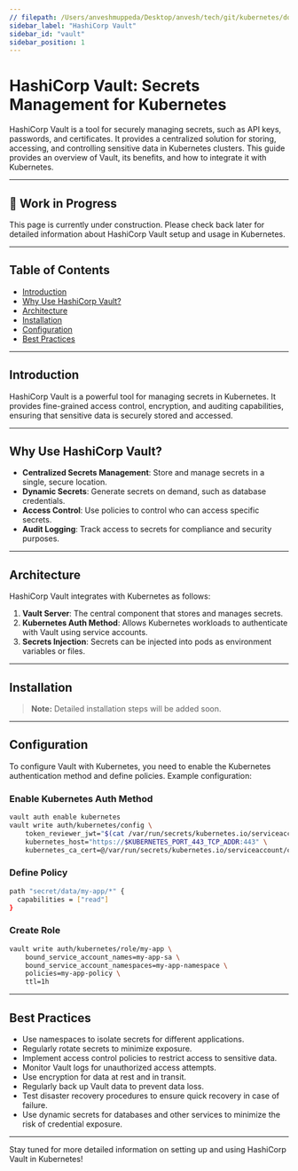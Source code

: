 ```yaml
---
// filepath: /Users/anveshmuppeda/Desktop/anvesh/tech/git/kubernetes/docs/security/vault.md
sidebar_label: "HashiCorp Vault"
sidebar_id: "vault"
sidebar_position: 1
---
```


# HashiCorp Vault: Secrets Management for Kubernetes

HashiCorp Vault is a tool for securely managing secrets, such as API keys, passwords, and certificates. It provides a centralized solution for storing, accessing, and controlling sensitive data in Kubernetes clusters. This guide provides an overview of Vault, its benefits, and how to integrate it with Kubernetes.

---

<div style={{ backgroundColor: '#f9f9f9', borderLeft: '4px solid #0078d4', padding: '1rem', margin: '1rem 0', borderRadius: '5px' }}>
    <h2 style={{ marginTop: 0 }}>🚧 Work in Progress</h2>
    <p>This page is currently under construction. Please check back later for detailed information about HashiCorp Vault setup and usage in Kubernetes.</p>
</div>

---

## Table of Contents
- [Introduction](#introduction)
- [Why Use HashiCorp Vault?](#why-use-hashicorp-vault)
- [Architecture](#architecture)
- [Installation](#installation)
- [Configuration](#configuration)
- [Best Practices](#best-practices)

---

## Introduction
HashiCorp Vault is a powerful tool for managing secrets in Kubernetes. It provides fine-grained access control, encryption, and auditing capabilities, ensuring that sensitive data is securely stored and accessed.

---

## Why Use HashiCorp Vault?
- **Centralized Secrets Management**: Store and manage secrets in a single, secure location.
- **Dynamic Secrets**: Generate secrets on demand, such as database credentials.
- **Access Control**: Use policies to control who can access specific secrets.
- **Audit Logging**: Track access to secrets for compliance and security purposes.

---

## Architecture
HashiCorp Vault integrates with Kubernetes as follows:
1. **Vault Server**: The central component that stores and manages secrets.
2. **Kubernetes Auth Method**: Allows Kubernetes workloads to authenticate with Vault using service accounts.
3. **Secrets Injection**: Secrets can be injected into pods as environment variables or files.

---

## Installation
> **Note:** Detailed installation steps will be added soon.

---

## Configuration
To configure Vault with Kubernetes, you need to enable the Kubernetes authentication method and define policies. Example configuration:

### Enable Kubernetes Auth Method
```bash
vault auth enable kubernetes
vault write auth/kubernetes/config \
    token_reviewer_jwt="$(cat /var/run/secrets/kubernetes.io/serviceaccount/token)" \
    kubernetes_host="https://$KUBERNETES_PORT_443_TCP_ADDR:443" \
    kubernetes_ca_cert=@/var/run/secrets/kubernetes.io/serviceaccount/ca.crt
``` 
### Define Policy  
```bash
path "secret/data/my-app/*" {
  capabilities = ["read"]
}
```
### Create Role
```bash
vault write auth/kubernetes/role/my-app \
    bound_service_account_names=my-app-sa \
    bound_service_account_namespaces=my-app-namespace \
    policies=my-app-policy \
    ttl=1h
```

--- 
## Best Practices
- Use namespaces to isolate secrets for different applications.
- Regularly rotate secrets to minimize exposure.
- Implement access control policies to restrict access to sensitive data.
- Monitor Vault logs for unauthorized access attempts.
- Use encryption for data at rest and in transit.
- Regularly back up Vault data to prevent data loss.
- Test disaster recovery procedures to ensure quick recovery in case of failure.
- Use dynamic secrets for databases and other services to minimize the risk of credential exposure.

---  
Stay tuned for more detailed information on setting up and using HashiCorp Vault in Kubernetes!